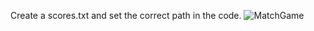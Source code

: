 Create a scores.txt and set the correct path in the code.
![MatchGame](https://github.com/RodrigoCortes2523/Matching-Game/assets/160816144/6b22161a-d3df-46d6-8a13-fb21834c39a3)
